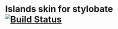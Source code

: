 # Islands skin for stylobate [![Build Status](https://travis-ci.org/yandex-ui/stylobate-islands.png?branch=master)](https://travis-ci.org/yandex-ui/stylobate-islands)